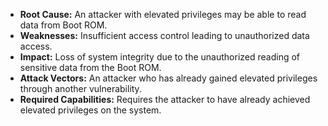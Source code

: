 - **Root Cause:** An attacker with elevated privileges may be able to read data from Boot ROM.
- **Weaknesses:** Insufficient access control leading to unauthorized data access.
- **Impact:** Loss of system integrity due to the unauthorized reading of sensitive data from the Boot ROM.
- **Attack Vectors:** An attacker who has already gained elevated privileges through another vulnerability.
- **Required Capabilities:** Requires the attacker to have already achieved elevated privileges on the system.
